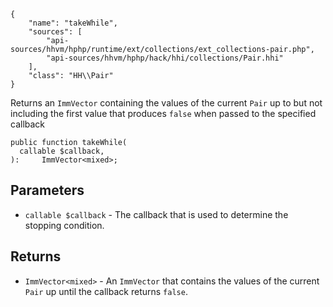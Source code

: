 ``` yamlmeta
{
    "name": "takeWhile",
    "sources": [
        "api-sources/hhvm/hphp/runtime/ext/collections/ext_collections-pair.php",
        "api-sources/hhvm/hphp/hack/hhi/collections/Pair.hhi"
    ],
    "class": "HH\\Pair"
}
```




Returns an ` ImmVector ` containing the values of the current `` Pair `` up to
but not including the first value that produces ``` false ``` when passed to the
specified callback




``` Hack
public function takeWhile(
  callable $callback,
):     ImmVector<mixed>;
```




## Parameters




+ ` callable $callback ` - The callback that is used to determine the stopping
  condition.




## Returns




* ` ImmVector<mixed> ` - An `` ImmVector `` that contains the values of the current ``` Pair ``` up
  until the callback returns ```` false ````.
<!-- HHAPIDOC -->
